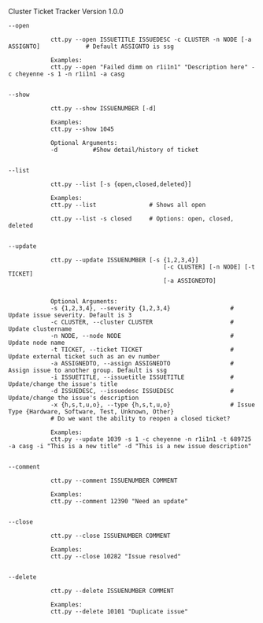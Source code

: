 Cluster Ticket Tracker Version 1.0.0
    
    
    --open      
                
                ctt.py --open ISSUETITLE ISSUEDESC -c CLUSTER -n NODE [-a ASSIGNTO]             # Default ASSIGNTO is ssg
                
                Examples:
                ctt.py --open "Failed dimm on r1i1n1" "Description here" -c cheyenne -s 1 -n r1i1n1 -a casg
    
    
    --show      
                
                ctt.py --show ISSUENUMBER [-d]
                
                Examples:
                ctt.py --show 1045
                
                Optional Arguments:
                -d          #Show detail/history of ticket
    
    
    --list      
                
                ctt.py --list [-s {open,closed,deleted}]
                
                Examples:
                ctt.py --list               # Shows all open                                                                                         
                
                ctt.py --list -s closed     # Options: open, closed, deleted


    --update    
                
                ctt.py --update ISSUENUMBER [-s {1,2,3,4}]
                                                [-c CLUSTER] [-n NODE] [-t TICKET]
                                                [-a ASSIGNEDTO]
                
                
                Optional Arguments:
                -s {1,2,3,4}, --severity {1,2,3,4}                 # Update issue severity. Default is 3
                -c CLUSTER, --cluster CLUSTER                      # Update clustername
                -n NODE, --node NODE                               # Update node name
                -t TICKET, --ticket TICKET                         # Update external ticket such as an ev number
                -a ASSIGNEDTO, --assign ASSIGNEDTO                 # Assign issue to another group. Default is ssg
                -i ISSUETITLE, --issuetitle ISSUETITLE             # Update/change the issue's title
                -d ISSUEDESC, --issuedesc ISSUEDESC                # Update/change the issue's description 
                -x {h,s,t,u,o}, --type {h,s,t,u,o}                 # Issue Type {Hardware, Software, Test, Unknown, Other}
                # Do we want the ability to reopen a closed ticket?

                Examples:
                ctt.py --update 1039 -s 1 -c cheyenne -n r1i1n1 -t 689725 -a casg -i "This is a new title" -d "This is a new issue description"


    --comment

                ctt.py --comment ISSUENUMBER COMMENT

                Examples:
                ctt.py --comment 12390 "Need an update"

                
    --close

                ctt.py --close ISSUENUMBER COMMENT

                Examples:
                ctt.py --close 10282 "Issue resolved"
                                                

    --delete

                ctt.py --delete ISSUENUMBER COMMENT

                Examples:
                ctt.py --delete 10101 "Duplicate issue"

    

